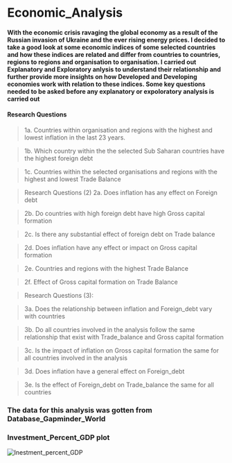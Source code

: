# Economic_Analysis


#### With the  economic crisis ravaging the global economy as a result of the Russian invasion of Ukraine and the ever rising energy prices. I decided to take a good look at  some economic indices of some selected countries and how these indices are related and differ  from countries to countries,  regions to regions and organisation to organisation. I carried out Explanatory and Exploratory anlysis to understand their relationship and further provide more insights on how Developed and Developing economies work with relation to these indices. Some key  questions needed to be asked before any explanatory or expoloratory analysis is carried out

#### Research Questions

> 1a. Countries within organisation and  regions with the highest and lowest inflation in the last 23 years.

> 1b. Which country within the the selected Sub Saharan countries have the highest foreign debt


> 1c.  Countries within the selected organisations and regions with the highest and lowest  Trade Balance


> Research Questions (2)
> 2a. Does inflation has any effect on Foreign debt

> 2b. Do countries with high foreign debt  have high Gross capital formation

> 2c. Is there any substantial  effect of foreign debt on Trade balance

> 2d. Does inflation have any effect or impact on Gross capital formation

> 2e. Countries and regions with the highest Trade Balance

> 2f. Effect of Gross capital formation on  Trade Balance


> Research Questions (3):

> 3a. Does the relationship between inflation  and Foreign_debt vary with countries

> 3b. Do all countries involved in the analysis follow the same relationship that exist with Trade_balance and Gross capital formation

> 3c. Is the impact of inflation on Gross capital formation the same for all countries involved in the analysis

> 3d. Does inflation have a general effect on Foreign_debt 

> 3e. Is the effect of Foreign_debt on Trade_balance the same for all countries


### The data for this analysis was gotten from Database_Gapminder_World

### Investment_Percent_GDP plot

![Inestment_percent_GDP](https://user-images.githubusercontent.com/59423092/196347146-9afbfb0e-74d4-407e-b2e3-2dfced28fb64.png)


